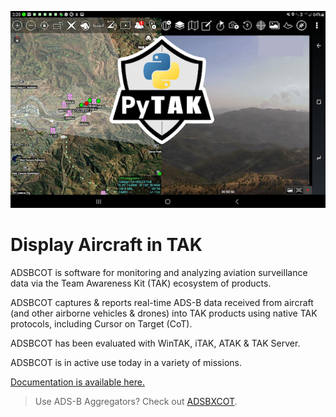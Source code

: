 ![ATAK Screenshot with ADSBCOT aircraft tracks.](atak_screenshot_with_pytak_logo-x25.png)

# Display Aircraft in TAK

ADSBCOT is software for monitoring and analyzing aviation surveillance data via the Team Awareness Kit (TAK) ecosystem of products.

ADSBCOT captures & reports real-time ADS-B data received from aircraft (and other airborne vehicles & drones) into TAK products using native TAK protocols, including Cursor on Target (CoT). 

ADSBCOT has been evaluated with WinTAK, iTAK, ATAK & TAK Server.

ADSBCOT is in active use today in a variety of missions.

[Documentation is available here.](https://adsbcot.rtfd.io)

> Use ADS-B Aggregators? Check out [ADSBXCOT](https://adsbxcot.rtfd.io).
